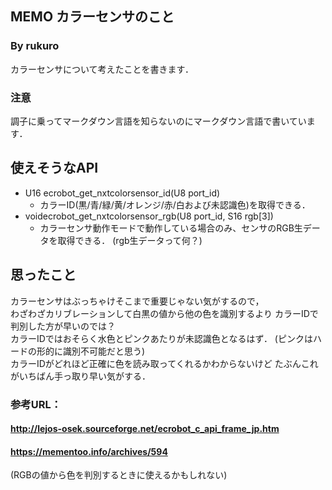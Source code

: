 ## MEMO カラーセンサのこと
### By rukuro
カラーセンサについて考えたことを書きます．

### 注意
調子に乗ってマークダウン言語を知らないのにマークダウン言語で書いています．

## 使えそうなAPI
+ U16 ecrobot_get_nxtcolorsensor_id(U8 port_id)
  + カラーID(黒/青/緑/黄/オレンジ/赤/白および未認識色)を取得できる．
+ voidecrobot_get_nxtcolorsensor_rgb(U8 port_id, S16 rgb[3])
  + カラーセンサ動作モードで動作している場合のみ、センサのRGB生データを取得できる．
  (rgb生データって何？)

## 思ったこと
カラーセンサはぶっちゃけそこまで重要じゃない気がするので，  
わざわざカリブレーションして白黒の値から他の色を識別するより
カラーIDで判別した方が早いのでは？  
カラーIDではおそらく水色とピンクあたりが未認識色となるはず．
(ピンクはハードの形的に識別不可能だと思う)  
カラーIDがどれほど正確に色を読み取ってくれるかわからないけど
たぶんこれがいちばん手っ取り早い気がする．  

### 参考URL：
#### http://lejos-osek.sourceforge.net/ecrobot_c_api_frame_jp.htm
#### https://mementoo.info/archives/594
(RGBの値から色を判別するときに使えるかもしれない)
